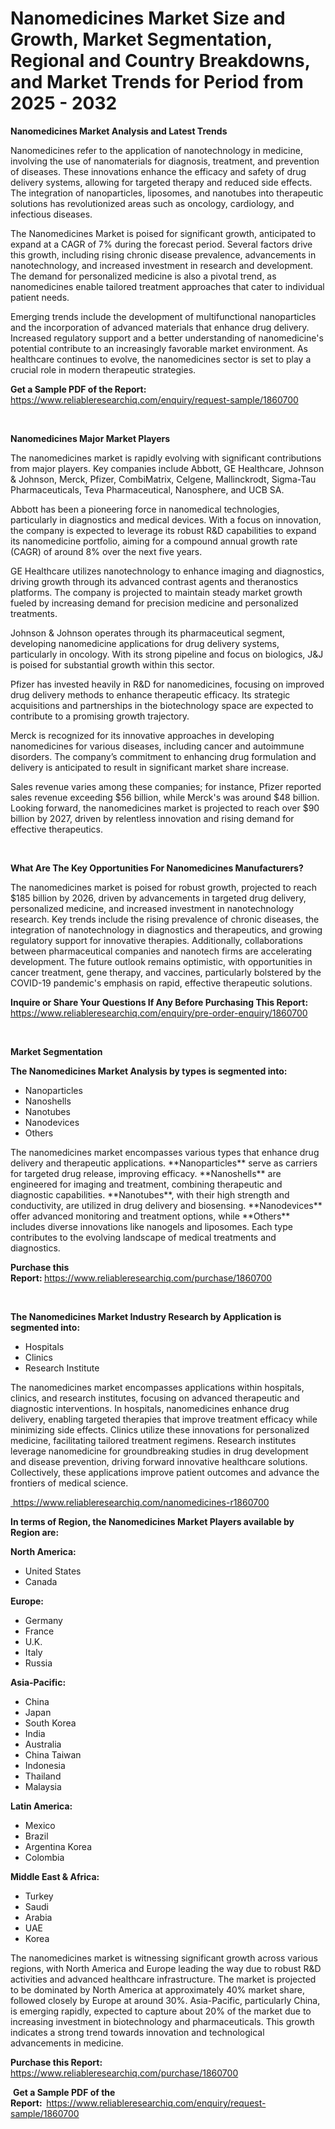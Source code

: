 <p><h1>Nanomedicines Market Size and Growth, Market Segmentation, Regional and Country Breakdowns, and Market Trends for Period from 2025 -  2032</h1></p><p><strong>Nanomedicines Market Analysis and Latest Trends</strong></p>
<p><p>Nanomedicines refer to the application of nanotechnology in medicine, involving the use of nanomaterials for diagnosis, treatment, and prevention of diseases. These innovations enhance the efficacy and safety of drug delivery systems, allowing for targeted therapy and reduced side effects. The integration of nanoparticles, liposomes, and nanotubes into therapeutic solutions has revolutionized areas such as oncology, cardiology, and infectious diseases.</p><p>The Nanomedicines Market is poised for significant growth, anticipated to expand at a CAGR of 7% during the forecast period. Several factors drive this growth, including rising chronic disease prevalence, advancements in nanotechnology, and increased investment in research and development. The demand for personalized medicine is also a pivotal trend, as nanomedicines enable tailored treatment approaches that cater to individual patient needs.</p><p>Emerging trends include the development of multifunctional nanoparticles and the incorporation of advanced materials that enhance drug delivery. Increased regulatory support and a better understanding of nanomedicine's potential contribute to an increasingly favorable market environment. As healthcare continues to evolve, the nanomedicines sector is set to play a crucial role in modern therapeutic strategies.</p></p>
<p><strong>Get a Sample PDF of the Report:&nbsp;</strong> <a href="https://www.reliableresearchiq.com/enquiry/request-sample/1860700?utm_campaign=99&utm_medium=2&utm_source=Github&utm_content=ia&utm_term=13042025&utm_id=nanomedicines">https://www.reliableresearchiq.com/enquiry/request-sample/1860700</a></p>
<p>&nbsp;</p>
<p><strong>Nanomedicines Major Market Players</strong></p>
<p><p>The nanomedicines market is rapidly evolving with significant contributions from major players. Key companies include Abbott, GE Healthcare, Johnson & Johnson, Merck, Pfizer, CombiMatrix, Celgene, Mallinckrodt, Sigma-Tau Pharmaceuticals, Teva Pharmaceutical, Nanosphere, and UCB SA.</p><p>Abbott has been a pioneering force in nanomedical technologies, particularly in diagnostics and medical devices. With a focus on innovation, the company is expected to leverage its robust R&D capabilities to expand its nanomedicine portfolio, aiming for a compound annual growth rate (CAGR) of around 8% over the next five years.</p><p>GE Healthcare utilizes nanotechnology to enhance imaging and diagnostics, driving growth through its advanced contrast agents and theranostics platforms. The company is projected to maintain steady market growth fueled by increasing demand for precision medicine and personalized treatments.</p><p>Johnson & Johnson operates through its pharmaceutical segment, developing nanomedicine applications for drug delivery systems, particularly in oncology. With its strong pipeline and focus on biologics, J&J is poised for substantial growth within this sector.</p><p>Pfizer has invested heavily in R&D for nanomedicines, focusing on improved drug delivery methods to enhance therapeutic efficacy. Its strategic acquisitions and partnerships in the biotechnology space are expected to contribute to a promising growth trajectory.</p><p>Merck is recognized for its innovative approaches in developing nanomedicines for various diseases, including cancer and autoimmune disorders. The company’s commitment to enhancing drug formulation and delivery is anticipated to result in significant market share increase.</p><p>Sales revenue varies among these companies; for instance, Pfizer reported sales revenue exceeding $56 billion, while Merck's was around $48 billion. Looking forward, the nanomedicines market is projected to reach over $90 billion by 2027, driven by relentless innovation and rising demand for effective therapeutics.</p></p>
<p>&nbsp;</p>
<p><strong>What Are The Key Opportunities For Nanomedicines Manufacturers?</strong></p>
<p><p>The nanomedicines market is poised for robust growth, projected to reach $185 billion by 2026, driven by advancements in targeted drug delivery, personalized medicine, and increased investment in nanotechnology research. Key trends include the rising prevalence of chronic diseases, the integration of nanotechnology in diagnostics and therapeutics, and growing regulatory support for innovative therapies. Additionally, collaborations between pharmaceutical companies and nanotech firms are accelerating development. The future outlook remains optimistic, with opportunities in cancer treatment, gene therapy, and vaccines, particularly bolstered by the COVID-19 pandemic's emphasis on rapid, effective therapeutic solutions.</p></p>
<p><strong>Inquire or Share Your Questions If Any Before Purchasing This Report:</strong> <a href="https://www.reliableresearchiq.com/enquiry/pre-order-enquiry/1860700?utm_campaign=99&utm_medium=2&utm_source=Github&utm_content=ia&utm_term=13042025&utm_id=nanomedicines">https://www.reliableresearchiq.com/enquiry/pre-order-enquiry/1860700</a></p>
<p>&nbsp;</p>
<p><strong>Market Segmentation</strong></p>
<p><strong>The Nanomedicines Market Analysis by types is segmented into:</strong></p>
<p><ul><li>Nanoparticles</li><li>Nanoshells</li><li>Nanotubes</li><li>Nanodevices</li><li>Others</li></ul></p>
<p><p>The nanomedicines market encompasses various types that enhance drug delivery and therapeutic applications. **Nanoparticles** serve as carriers for targeted drug release, improving efficacy. **Nanoshells** are engineered for imaging and treatment, combining therapeutic and diagnostic capabilities. **Nanotubes**, with their high strength and conductivity, are utilized in drug delivery and biosensing. **Nanodevices** offer advanced monitoring and treatment options, while **Others** includes diverse innovations like nanogels and liposomes. Each type contributes to the evolving landscape of medical treatments and diagnostics.</p></p>
<p><strong>Purchase this Report:&nbsp;</strong><a href="https://www.reliableresearchiq.com/purchase/1860700?utm_campaign=99&utm_medium=2&utm_source=Github&utm_content=ia&utm_term=13042025&utm_id=nanomedicines">https://www.reliableresearchiq.com/purchase/1860700</a></p>
<p>&nbsp;</p>
<p><strong>The Nanomedicines Market Industry Research by Application is segmented into:</strong></p>
<p><ul><li>Hospitals</li><li>Clinics</li><li>Research Institute</li></ul></p>
<p><p>The nanomedicines market encompasses applications within hospitals, clinics, and research institutes, focusing on advanced therapeutic and diagnostic interventions. In hospitals, nanomedicines enhance drug delivery, enabling targeted therapies that improve treatment efficacy while minimizing side effects. Clinics utilize these innovations for personalized medicine, facilitating tailored treatment regimens. Research institutes leverage nanomedicine for groundbreaking studies in drug development and disease prevention, driving forward innovative healthcare solutions. Collectively, these applications improve patient outcomes and advance the frontiers of medical science.</p></p>
<p><a href="https://www.reliableresearchiq.com/nanomedicines-r1860700?utm_campaign=99&utm_medium=2&utm_source=Github&utm_content=ia&utm_term=13042025&utm_id=nanomedicines">&nbsp;https://www.reliableresearchiq.com/nanomedicines-r1860700</a></p>
<p><strong>In terms of Region, the Nanomedicines Market Players available by Region are:</strong></p>
<p>
    <p> <strong> North America: </strong>
        <ul>
            <li>United States</li>
            <li>Canada</li>
        </ul>
        </p> 
    <p> <strong> Europe: </strong>
        <ul>
            <li>Germany</li>
            <li>France</li>
            <li>U.K.</li>
            <li>Italy</li>
            <li>Russia</li>
        </ul>
        </p> 
    <p> <strong> Asia-Pacific: </strong>
        <ul>
            <li>China</li>
            <li>Japan</li>
            <li>South Korea</li>
            <li>India</li>
            <li>Australia</li>
            <li>China Taiwan</li>
            <li>Indonesia</li>
            <li>Thailand</li>
            <li>Malaysia</li>
        </ul>
        </p> 
    <p> <strong> Latin America: </strong>
        <ul>
            <li>Mexico</li>
            <li>Brazil</li>
            <li>Argentina Korea</li>
            <li>Colombia</li>
        </ul>
        </p> 
    <p> <strong> Middle East & Africa: </strong>
        <ul>
            <li>Turkey</li>
            <li>Saudi</li>
            <li>Arabia</li>
            <li>UAE</li>
            <li>Korea</li>
        </ul>
    </p>
    </p>
<p><p>The nanomedicines market is witnessing significant growth across various regions, with North America and Europe leading the way due to robust R&D activities and advanced healthcare infrastructure. The market is projected to be dominated by North America at approximately 40% market share, followed closely by Europe at around 30%. Asia-Pacific, particularly China, is emerging rapidly, expected to capture about 20% of the market due to increasing investment in biotechnology and pharmaceuticals. This growth indicates a strong trend towards innovation and technological advancements in medicine.</p></p>
<p><strong>Purchase this Report: </strong><a href="https://www.reliableresearchiq.com/purchase/1860700?utm_campaign=99&utm_medium=2&utm_source=Github&utm_content=ia&utm_term=13042025&utm_id=nanomedicines">https://www.reliableresearchiq.com/purchase/1860700</a></p>
<p>&nbsp;<strong>Get a Sample PDF of the Report:&nbsp;&nbsp;</strong><a href="https://www.reliableresearchiq.com/enquiry/request-sample/1860700?utm_campaign=99&utm_medium=2&utm_source=Github&utm_content=ia&utm_term=13042025&utm_id=nanomedicines">https://www.reliableresearchiq.com/enquiry/request-sample/1860700</a></p>
<p><strong></strong></p>
<p><p></p><p></p><p></p></p>